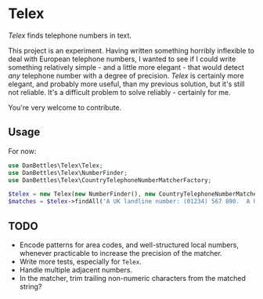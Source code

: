 # Telex

*Telex* finds telephone numbers in text.

This project is an experiment.  Having written something horribly inflexible to deal with European telephone numbers, I wanted to see if I could write something relatively simple - and a little more elegant - that would detect *any* telephone number with a degree of precision.  *Telex* is certainly more elegant, and probably more useful, than my previous solution, but it's still not reliable.  It's a difficult problem to solve reliably - certainly for me.

You're very welcome to contribute.

## Usage

For now:

```php
use DanBettles\Telex\Telex;
use DanBettles\Telex\NumberFinder;
use DanBettles\Telex\CountryTelephoneNumberMatcherFactory;

$telex = new Telex(new NumberFinder(), new CountryTelephoneNumberMatcherFactory());
$matches = $telex->findAll('A UK landline number: (01234) 567 890.  A UK mobile number: +44 (0)7123 456 789.');
```

## TODO

* Encode patterns for area codes, and well-structured local numbers, whenever practicable to increase the precision of the matcher.
* Write more tests, especially for `Telex`.
* Handle multiple adjacent numbers.
* In the matcher, trim trailing non-numeric characters from the matched string?
